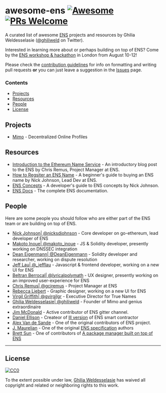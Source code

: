 # awesome-ens [![Awesome](https://cdn.rawgit.com/sindresorhus/awesome/d7305f38d29fed78fa85652e3a63e154dd8e8829/media/badge.svg)](https://github.com/sindresorhus/awesome) [![PRs Welcome](https://img.shields.io/badge/PRs-welcome-brightgreen.svg?style=flat-square)](http://makeapullrequest.com)


A curated list of awesome [ENS](https://ens.domains/) projects and resources by Ghilia Weldesselasie ([@ghiliweld](https://twitter.com/ghiliweld) on Twitter).

Interested in learning more about or perhaps building on top of ENS? Come by the [ENS workshop & hackathon](https://hack.ens.domains/) in London from August 10-12!

Please check the [contribution guidelines](CONTRIBUTING.md) for info on formatting and writing pull requests **or** you can just leave a suggestion in the [Issues](https://github.com/ghiliweld/awesome-ens/issues) page.

### Contents
- [Projects](#projects)
- [Resources](#resources)
- [People](#people)
- [License](#license)


## Projects
- [Mimo](https://github.com/D-OZ/tokenless) - Decentralized Online Profiles

## Resources
- [Introduction to the Ethereum Name Service](https://medium.com/the-ethereum-name-service/introduction-to-the-ethereum-name-service-6db378c27fed) - An introductory blog post to the ENS by Chris Remus, Project Manager at ENS.
- [How to Regsiter an ENS Name](https://medium.com/the-ethereum-name-service/a-beginners-guide-to-buying-an-ens-domain-3ccac2bdc770) - A beginner's guide to buying an ENS name by Nick Johnson, Lead Dev at ENS.
- [ENS Concepts](https://medium.com/the-ethereum-name-service/a-developers-guide-to-ens-concepts-7004eea8a073) - A developer's guide to ENS concepts by Nick Johnson.
- [ENS Docs](https://docs.ens.domains/en/latest/) - The complete ENS documentation.

## People
Here are some people you should follow who are either part of the ENS team or are building on top of ENS.
- [Nick Johnson| @nicksdjohnson](https://twitter.com/nicksdjohnson) - Core developer on go-ethereum, lead developer of ENS
- [Makoto Inoue| @makoto\_inoue](https://twitter.com/makoto_inoue) - JS & Solidity developer, presently working on DNSSEC integration
- [Dean Eigenmann| @DeanEigenmann](https://twitter.com/DeanEigenmann) - Solidity developer and researcher, working on dispute resolution
- [Jeff Lau| @\_jefflau](https://twitter.com/_jefflau) - Javascript & frontend developer, working on a new UI for ENS
- [Beltran Berrocal| @lyricalpolymath](https://twitter.com/lyricalpolymath) - UX designer, presently working on an improved user-experience for ENS
- [Chris Remus| @gcjremus](https://twitter.com/cjremus) - Project Manager at ENS
- [Rebecca Liebert](http://beccaliebert.com/) - Graphic designer, working on a new UI for ENS
- [Virgil Griffith| @gvirgilgr](https://twitter.com/virgilgr) - Executive Director for True Names
- [Ghilia Weldesselasie| @ghiliweld](https://twitter.com/ghiliweld) - Founder of Mimo and genius extraordinaire
- [Jim McDonald](https://twitter.com/orinocopay) - Active contributor of ENS gitter channel.
- [Daniel Ellison](https://twitter.com/zigguratt) - Createor of [lll version](https://github.com/zigguratt/lll-ens) of ENS smart contractor
- [Alex Van de Sande](https://twitter.com/avsa) - One of the original contributors of ENS project.
- [J. Maurelian](https://twitter.com/maurelian_) - One of the original [ENS specification](https://github.com/ethereum/EIPs/issues/162) authors 
- [Brett Sun](https://twitter.com/sohkai) - One of contributors of [A package manager built on top of ENS](https://github.com/aragon/aragonOS/blob/dev/contracts/apm/APMRegistry.sol)

---

## License
[![CC0](http://mirrors.creativecommons.org/presskit/buttons/88x31/svg/cc-zero.svg)](https://creativecommons.org/publicdomain/zero/1.0/)

To the extent possible under law, [Ghilia Weldesselasie](https://github.com/ghiliweld) has waived all copyright and related or neighboring rights to this work.
